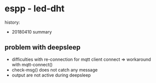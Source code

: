 # espp - led-dht

history:
* 20180410 summary


## problem with deepsleep

* difficulties with re-connection for mqtt client connect => workaround with mqtt-connect()
* check-msg() does not catch any message
* output are not active during deepsleep